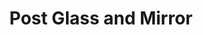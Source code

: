 ---
title: "Post Glass and Mirror"
url: /chippewa-falls/post-glass-and-mirror/
shop: Autowerkstatt
---